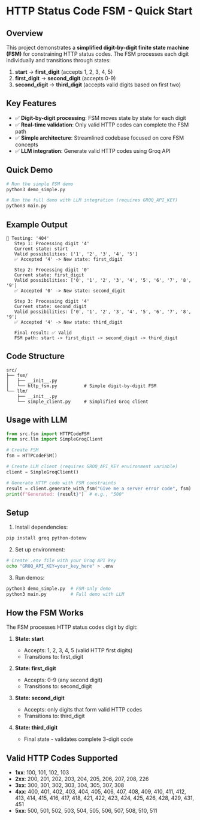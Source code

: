 # HTTP Status Code FSM - Quick Start

## Overview

This project demonstrates a **simplified digit-by-digit finite state machine (FSM)** for constraining HTTP status codes. The FSM processes each digit individually and transitions through states:

1. **start** → **first_digit** (accepts 1, 2, 3, 4, 5)
2. **first_digit** → **second_digit** (accepts 0-9)
3. **second_digit** → **third_digit** (accepts valid digits based on first two)

## Key Features

- ✅ **Digit-by-digit processing**: FSM moves state by state for each digit
- ✅ **Real-time validation**: Only valid HTTP codes can complete the FSM path
- ✅ **Simple architecture**: Streamlined codebase focused on core FSM concepts
- ✅ **LLM integration**: Generate valid HTTP codes using Groq API

## Quick Demo

```bash
# Run the simple FSM demo
python3 demo_simple.py

# Run the full demo with LLM integration (requires GROQ_API_KEY)
python3 main.py
```

## Example Output

```
📝 Testing: '404'
   Step 1: Processing digit '4'
   Current state: start
   Valid possibilities: ['1', '2', '3', '4', '5']
   ✅ Accepted '4' -> New state: first_digit
   
   Step 2: Processing digit '0'
   Current state: first_digit
   Valid possibilities: ['0', '1', '2', '3', '4', '5', '6', '7', '8', '9']
   ✅ Accepted '0' -> New state: second_digit
   
   Step 3: Processing digit '4'
   Current state: second_digit
   Valid possibilities: ['0', '1', '2', '3', '4', '5', '6', '7', '8', '9']
   ✅ Accepted '4' -> New state: third_digit
   
   Final result: ✅ Valid
   FSM path: start -> first_digit -> second_digit -> third_digit
```

## Code Structure

```
src/
├── fsm/
│   ├── __init__.py
│   └── http_fsm.py          # Simple digit-by-digit FSM
└── llm/
    ├── __init__.py
    └── simple_client.py     # Simplified Groq client
```

## Usage with LLM

```python
from src.fsm import HTTPCodeFSM
from src.llm import SimpleGroqClient

# Create FSM
fsm = HTTPCodeFSM()

# Create LLM client (requires GROQ_API_KEY environment variable)
client = SimpleGroqClient()

# Generate HTTP code with FSM constraints
result = client.generate_with_fsm("Give me a server error code", fsm)
print(f"Generated: {result}")  # e.g., "500"
```

## Setup

1. Install dependencies:
```bash
pip install groq python-dotenv
```

2. Set up environment:
```bash
# Create .env file with your Groq API key
echo "GROQ_API_KEY=your_key_here" > .env
```

3. Run demos:
```bash
python3 demo_simple.py  # FSM-only demo
python3 main.py         # Full demo with LLM
```

## How the FSM Works

The FSM processes HTTP status codes digit by digit:

1. **State: start** 
   - Accepts: 1, 2, 3, 4, 5 (valid HTTP first digits)
   - Transitions to: first_digit

2. **State: first_digit**
   - Accepts: 0-9 (any second digit)
   - Transitions to: second_digit

3. **State: second_digit**
   - Accepts: only digits that form valid HTTP codes
   - Transitions to: third_digit

4. **State: third_digit**
   - Final state - validates complete 3-digit code

## Valid HTTP Codes Supported

- **1xx**: 100, 101, 102, 103
- **2xx**: 200, 201, 202, 203, 204, 205, 206, 207, 208, 226
- **3xx**: 300, 301, 302, 303, 304, 305, 307, 308
- **4xx**: 400, 401, 402, 403, 404, 405, 406, 407, 408, 409, 410, 411, 412, 413, 414, 415, 416, 417, 418, 421, 422, 423, 424, 425, 426, 428, 429, 431, 451
- **5xx**: 500, 501, 502, 503, 504, 505, 506, 507, 508, 510, 511

